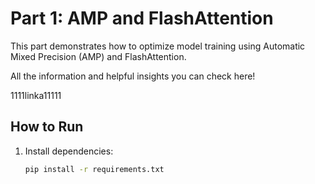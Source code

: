 # Part 1: AMP and FlashAttention

This part demonstrates how to optimize model training using Automatic Mixed Precision (AMP) and FlashAttention.

All the information and helpful insights you can check here!

1111linka11111 
## How to Run

1. Install dependencies:
   ```bash
   pip install -r requirements.txt
